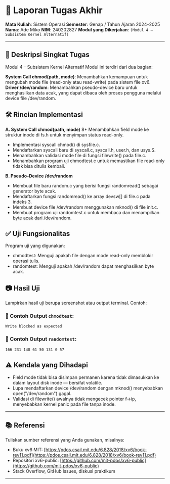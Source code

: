 # 📝 Laporan Tugas Akhir

**Mata Kuliah**: Sistem Operasi
**Semester**: Genap / Tahun Ajaran 2024–2025
**Nama**: Ade Miko 
**NIM**: 240202827
**Modul yang Dikerjakan**:
`(Modul 4 – Subsistem Kernel Alternatif)`

---

## 📌 Deskripsi Singkat Tugas

Modul 4 – Subsistem Kernel Alternatif
Modul ini terdiri dari dua bagian:

**System Call chmod(path, mode)**: Menambahkan kemampuan untuk mengubah mode file (read-only atau read-write) pada sistem file xv6.
**Driver /dev/random**: Menambahkan pseudo-device baru untuk menghasilkan data acak, yang dapat dibaca oleh proses pengguna melalui device file /dev/random.

## 🛠️ Rincian Implementasi

**A. System Call chmod(path, mode)**
8* Menambahkan field mode ke struktur inode di fs.h untuk menyimpan status read-only.
* Implementasi syscall chmod() di sysfile.c.
* Mendaftarkan syscall baru di syscall.c, syscall.h, user.h, dan usys.S.
* Menambahkan validasi mode file di fungsi filewrite() pada file.c.
* Menambahkan program uji chmodtest.c untuk memastikan file read-only tidak bisa ditulis kembali.

**B. Pseudo-Device /dev/random**
* Membuat file baru random.c yang berisi fungsi randomread() sebagai generator byte acak.
* Mendaftarkan fungsi randomread() ke array devsw[] di file.c pada indeks 3.
* Membuat device file /dev/random menggunakan mknod() di file init.c.
* Membuat program uji randomtest.c untuk membaca dan menampilkan byte acak dari /dev/random.

## ✅ Uji Fungsionalitas

Program uji yang digunakan:
* chmodtest: Menguji apakah file dengan mode read-only memblokir operasi tulis.
* randomtest: Menguji apakah /dev/random dapat menghasilkan byte acak.



## 📷 Hasil Uji

Lampirkan hasil uji berupa screenshot atau output terminal. Contoh:

### 📍 Contoh Output `chmodtest`:

```
Write blocked as expected
```

### 📍 Contoh Output `randomtest`:

```
166 231 148 61 50 131 0 57
```

## ⚠️ Kendala yang Dihadapi

* Field mode tidak bisa disimpan permanen karena tidak dimasukkan ke dalam layout disk inode — bersifat volatile.
* Lupa mendaftarkan device /dev/random dengan mknod() menyebabkan open("/dev/random") gagal.
* Validasi di filewrite() awalnya tidak mengecek pointer f->ip, menyebabkan kernel panic pada file tanpa inode.

---

## 📚 Referensi

Tuliskan sumber referensi yang Anda gunakan, misalnya:

* Buku xv6 MIT: [https://pdos.csail.mit.edu/6.828/2018/xv6/book-rev11.pdf](https://pdos.csail.mit.edu/6.828/2018/xv6/book-rev11.pdf)
* Repositori xv6-public: [https://github.com/mit-pdos/xv6-public](https://github.com/mit-pdos/xv6-public)
* Stack Overflow, GitHub Issues, diskusi praktikum

---

